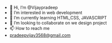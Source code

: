 - 👋 Hi, I’m @Vijaypradeep
- 👀 I’m interested in web development
- 🌱 I’m currently learning HTML,CSS, JAVASCRIPT
- 💞️ I’m looking to collaborate on we design project
- 📫 How to reach me
- pradeepvijay3568@gmail.com

<!---
Vijay3568/Vijay3568 is a ✨ special ✨ repository because its `README.md` (this file) appears on your GitHub profile.
You can click the Preview link to take a look at your changes.
--->
